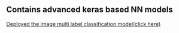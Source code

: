 ## Contains advanced keras based NN models 

   
[Deployed the image multi label classification model(click here)](https://accesorize.onrender.com/)
